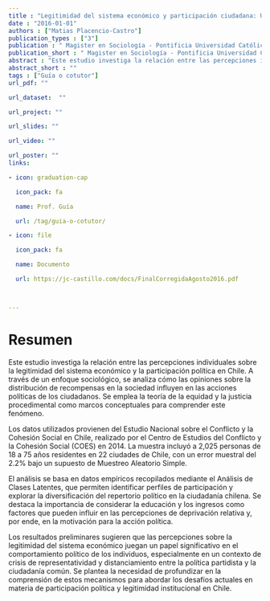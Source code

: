 ```yaml
---
title : "Legitimidad del sistema económico y participación ciudadana: Una aproximación a la relación entre percepciones individuales y actividad política en chile"
date : "2016-01-01"
authors : ["Matias Placencio-Castro"]
publication_types : ["3"]
publication : " Magister en Sociología - Pontificia Universidad Católica de Chile. Santiago de Chile"
publication_short : " Magister en Sociología - Pontificia Universidad Católica de Chile. Santiago de Chile"
abstract : "Este estudio investiga la relación entre las percepciones individuales sobre la legitimidad del sistema económico y la participación política en Chile. A través de un enfoque sociológico, se analiza cómo las opiniones sobre la distribución de recompensas en la sociedad influyen en las acciones políticas de los ciudadanos. Se emplea la teoría de la equidad y la justicia procedimental como marcos conceptuales para comprender este fenómeno. Los datos utilizados provienen del Estudio Nacional sobre el Conflicto y la Cohesión Social en Chile, realizado por el Centro de Estudios del Conflicto y la Cohesión Social (COES) en 2014. La muestra incluyó a 2,025 personas de 18 a 75 años residentes en 22 ciudades de Chile, con un error muestral del 2.2% bajo un supuesto de Muestreo Aleatorio Simple. El análisis se basa en datos empíricos recopilados mediante el Análisis de Clases Latentes, que permiten identificar perfiles de participación y explorar la diversificación del repertorio político en la ciudadanía chilena. Se destaca la importancia de considerar la educación y los ingresos como factores que pueden influir en las percepciones de deprivación relativa y, por ende, en la motivación para la acción política. Los resultados preliminares sugieren que las percepciones sobre la legitimidad del sistema económico juegan un papel significativo en el comportamiento político de los individuos, especialmente en un contexto de crisis de representatividad y distanciamiento entre la política partidista y la ciudadanía común. Se plantea la necesidad de profundizar en la comprensión de estos mecanismos para abordar los desafíos actuales en materia de participación política y legitimidad institucional en Chile."
abstract_short : ""
tags : ["Guía o cotutor"]
url_pdf: ""

url_dataset:  ""

url_project: ""

url_slides: ""

url_video: ""

url_poster: ""
links:

- icon: graduation-cap

  icon_pack: fa

  name: Prof. Guía

  url: /tag/guia-o-cotutor/

- icon: file

  icon_pack: fa

  name: Documento

  url: https://jc-castillo.com/docs/FinalCorregidaAgosto2016.pdf



---
```


# Resumen
Este estudio investiga la relación entre las percepciones individuales sobre la legitimidad del sistema económico y la participación política en Chile. A través de un enfoque sociológico, se analiza cómo las opiniones sobre la distribución de recompensas en la sociedad influyen en las acciones políticas de los ciudadanos. Se emplea la teoría de la equidad y la justicia procedimental como marcos conceptuales para comprender este fenómeno.

Los datos utilizados provienen del Estudio Nacional sobre el Conflicto y la Cohesión Social en Chile, realizado por el Centro de Estudios del Conflicto y la Cohesión Social (COES) en 2014. La muestra incluyó a 2,025 personas de 18 a 75 años residentes en 22 ciudades de Chile, con un error muestral del 2.2% bajo un supuesto de Muestreo Aleatorio Simple.

El análisis se basa en datos empíricos recopilados mediante el Análisis de Clases Latentes, que permiten identificar perfiles de participación y explorar la diversificación del repertorio político en la ciudadanía chilena. Se destaca la importancia de considerar la educación y los ingresos como factores que pueden influir en las percepciones de deprivación relativa y, por ende, en la motivación para la acción política.

Los resultados preliminares sugieren que las percepciones sobre la legitimidad del sistema económico juegan un papel significativo en el comportamiento político de los individuos, especialmente en un contexto de crisis de representatividad y distanciamiento entre la política partidista y la ciudadanía común. Se plantea la necesidad de profundizar en la comprensión de estos mecanismos para abordar los desafíos actuales en materia de participación política y legitimidad institucional en Chile.
